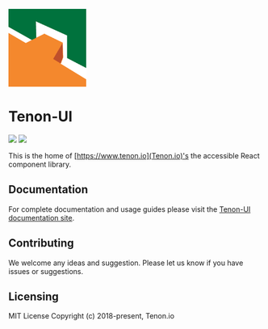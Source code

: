<p>
  <a href="https://www.tenon-ui.info">
    <img alt="Tenon-UI" src="logo.png" style="width: 11em;">
  </a>
</p>

# Tenon-UI

<p>
  <a href="https://www.npmjs.com/package/@tenon-io/tenon-ui"><img src="https://img.shields.io/npm/v/@tenon-io/tenon-ui.svg?style=flat-square"></a>
  <a href="https://www.npmjs.com/package/@tenon-io/tenon-ui"><img src="https://img.shields.io/npm/dm/@tenon-io/tenon-ui.svg?style=flat-square"></a>
</p>

This is the home of [https://www.tenon.io](Tenon.io)'s the accessible React component library.

## Documentation

For complete documentation and usage guides please visit the [Tenon-UI documentation site](https://tenon-ui.info/).

## Contributing

We welcome any ideas and suggestion. Please let us know if you have issues or suggestions.

## Licensing

MIT License Copyright (c) 2018-present, Tenon.io




